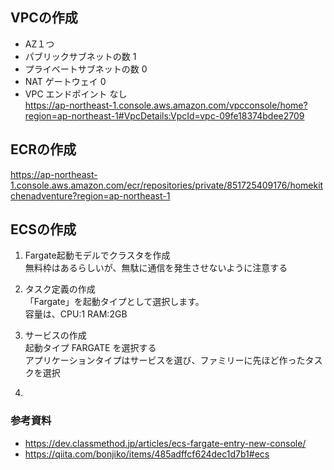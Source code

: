 ## VPCの作成

- AZ１つ
- パブリックサブネットの数 1
- プライベートサブネットの数 0
- NAT ゲートウェイ 0  
- VPC エンドポイント なし  
https://ap-northeast-1.console.aws.amazon.com/vpcconsole/home?region=ap-northeast-1#VpcDetails:VpcId=vpc-09fe18374bdee2709



## ECRの作成

https://ap-northeast-1.console.aws.amazon.com/ecr/repositories/private/851725409176/homekitchenadventure?region=ap-northeast-1


## ECSの作成

1. Fargate起動モデルでクラスタを作成  
無料枠はあるらしいが、無駄に通信を発生させないように注意する

1. タスク定義の作成  
「Fargate」を起動タイプとして選択します。  
容量は、CPU:1 RAM:2GB

1. サービスの作成  
起動タイプ FARGATE を選択する  
アプリケーションタイプはサービスを選び、ファミリーに先ほど作ったタスクを選択

1.












### 参考資料

- https://dev.classmethod.jp/articles/ecs-fargate-entry-new-console/
- https://qiita.com/bonjiko/items/485adffcf624dec1d7b1#ecs